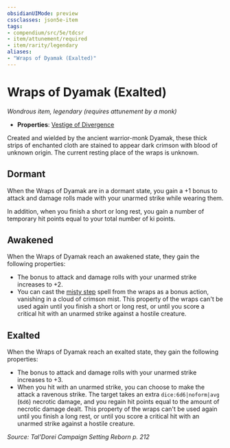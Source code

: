 ```yaml
---
obsidianUIMode: preview
cssclasses: json5e-item
tags:
- compendium/src/5e/tdcsr
- item/attunement/required
- item/rarity/legendary
aliases: 
- "Wraps of Dyamak (Exalted)"
---
```

# Wraps of Dyamak (Exalted)
*Wondrous item, legendary (requires attunement by a monk)*  

- **Properties**: [Vestige of Divergence](2-Mechanics/CLI/rules/item-properties.md#Vestige%20of%20Divergence)

Created and wielded by the ancient warrior-monk Dyamak, these thick strips of enchanted cloth are stained to appear dark crimson with blood of unknown origin. The current resting place of the wraps is unknown.

## Dormant

When the Wraps of Dyamak are in a dormant state, you gain a +1 bonus to attack and damage rolls made with your unarmed strike while wearing them.

In addition, when you finish a short or long rest, you gain a number of temporary hit points equal to your total number of ki points.

## Awakened

When the Wraps of Dyamak reach an awakened state, they gain the following properties:

- The bonus to attack and damage rolls with your unarmed strike increases to +2.  
- You can cast the [misty step](2-Mechanics/CLI/spells/misty-step.md) spell from the wraps as a bonus action, vanishing in a cloud of crimson mist. This property of the wraps can't be used again until you finish a short or long rest, or until you score a critical hit with an unarmed strike against a hostile creature.  

## Exalted

When the Wraps of Dyamak reach an exalted state, they gain the following properties:

- The bonus to attack and damage rolls with your unarmed strike increases to +3.  
- When you hit with an unarmed strike, you can choose to make the attack a ravenous strike. The target takes an extra `dice:6d6|noform|avg` (`6d6`) necrotic damage, and you regain hit points equal to the amount of necrotic damage dealt. This property of the wraps can't be used again until you finish a long rest, or until you score a critical hit with an unarmed strike against a hostile creature.  

*Source: Tal'Dorei Campaign Setting Reborn p. 212*